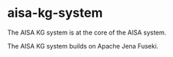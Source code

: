 # aisa-kg-system
The AISA KG system is at the core of the AISA system.

The AISA KG system builds on Apache Jena Fuseki.
